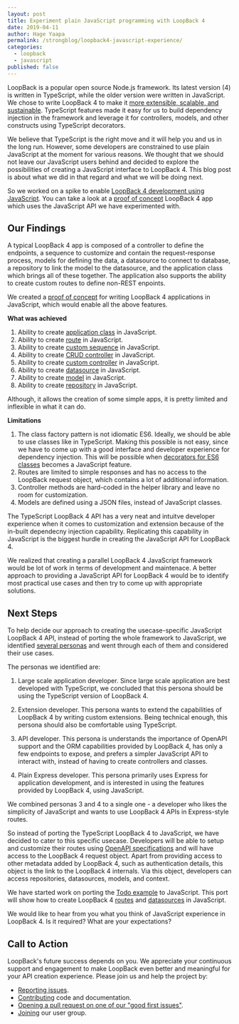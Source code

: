 ```yaml
---
layout: post
title: Experiment plain JavaScript programming with LoopBack 4
date: 2019-04-11
author: Hage Yaapa
permalink: /strongblog/loopback4-javascript-experience/
categories:
  - loopback
  - javascript
published: false
---
```


LoopBack is a popular open source Node.js framework. Its latest version (4) is written in TypeScript, while the older version were written in JavaScript. We chose to write LoopBack 4 to make it [more extensible, scalable, and sustainable](https://loopback.io/doc/en/lb4/FAQ.html#why-typescript). TypeScript features made it easy for us to build dependency injection in the framework and leverage it for controllers, models, and other constructs using TypeScript decorators.

We believe that TypeScript is the right move and it will help you and us in the long run. However, some developers are constrained to use plain JavaScript at the moment for various reasons. We thought that we should not leave our JavaScript users behind and decided to explore the possibilities of creating a JavaScript interface to LoopBack 4. This blog post is about what we did in that regard and what we will be doing next.

<!--more-->

So we worked on a spike to enable [LoopBack 4 development using JavaScript](https://github.com/strongloop/loopback-next/issues/1978). You can take a look at a [proof of concept](https://github.com/strongloop/loopback4-example-javascript/tree/class-factory/server) LoopBack 4 app which uses the JavaScript API we have experimented with.

## Our Findings

A typical LoopBack 4 app is composed of a controller to define the endpoints, a sequence to customize and contain the request-response process, models for defining the data, a datasource to connect to database, a repository to link the model to the datasource, and the application class which brings all of these together. The application also supports the ability to create custom routes to define non-REST enpoints.

We created a [proof of concept](https://github.com/strongloop/loopback4-example-javascript/tree/class-factory/server) for writing LoopBack 4 applications in JavaScript, which would enable all the above features.

**What was achieved**

1. Ability to create [application class](https://github.com/strongloop/loopback4-example-javascript/blob/class-factory/server/application.js) in JavaScript.
2. Ability to create [route](https://github.com/strongloop/loopback4-example-javascript/blob/class-factory/server/application.js#L15) in JavaScript.
3. Ability to create [custom sequence](https://github.com/strongloop/loopback4-example-javascript/blob/class-factory/server/sequence.js) in JavaScript.
4. Ability to create [CRUD controller](https://github.com/strongloop/loopback4-example-javascript/blob/class-factory/server/controllers/color.controller.js) in JavaScript.
5. Ability to create [custom controller](https://github.com/strongloop/loopback4-example-javascript/blob/class-factory/server/controllers/ping.controller.js) in JavaScript.
6. Ability to create [datasource](https://github.com/strongloop/loopback4-example-javascript/blob/class-factory/server/datasources/memory.datasource.js) in JavaScript.
7. Ability to create [model](https://github.com/strongloop/loopback4-example-javascript/blob/class-factory/server/models/color.model.js) in JavaScript.
8. Ability to create [repository](https://github.com/strongloop/loopback4-example-javascript/blob/class-factory/server/repositories/color.repository.js) in JavaScript.

Although, it allows the creation of some simple apps, it is pretty limited and inflexible in what it can do.

**Limitations**

1. The class factory pattern is not idiomatic ES6. Ideally, we should be able to use classes like in TypeScript. Making this possible is not easy, since we have to come up with a good interface and developer experience for dependency injection. This will be possible when [decorators for ES6 classes](https://github.com/tc39/proposal-decorators) becomes a JavaScript feature.
2. Routes are limited to simple responses and has no access to the LoopBack request object, which contains a lot of additional information.
3. Controller methods are hard-coded in the helper library and leave no room for customization.
4. Models are defined using a JSON files, instead of JavaScript classes.

The TypeScript LoopBack 4 API has a very neat and intuitve developer experience when it comes to customization and extension because of the in-built dependecny injection capability. Replicating this capability in JavaScript is the biggest hurdle in creating the JavaScript API for LoopBack 4.

We realized that creating a parallel LoopBack 4 JavaScript framework would be lot of work in terms of development and maintenace. A better approach to providing a JavaScript API for LoopBack 4 would be to identify most practical use cases and then try to come up with appropriate solutions.

## Next Steps

To help decide our approach to creating the usecase-specific JavaScript LoopBack 4 API, instead of porting the whole framework to JavaScript, we identified [several personas](https://github.com/strongloop/loopback-next/issues/2567) and went through each of them and considered their use cases.

The personas we identified are:

1. Large scale application developer. Since large scale application are best developed with TypeScript, we concluded that this persona should be using the TypeScript version of LoopBack 4.

2. Extension developer. This persona wants to extend the capabilities of LoopBack 4 by writing custom extensions. Being technical enough, this persona should also be comfortable using TypeScript.

3. API developer. This persona is understands the importance of OpenAPI support and the ORM capabilities provided by LoopBack 4, has only a few endpoints to expose, and prefers a simpler JavaScript API to interact with, instead of having to create controllers and classes.

4. Plain Express developer. This persona primarily uses Express for application development, and is interested in using the features provided by LoopBack 4, using JavaScript.

We combined personas 3 and 4 to a single one - a developer who likes the simplicity of JavaScript and wants to use LoopBack 4 APIs in Express-style routes.

So instead of porting the TypeScript LoopBack 4 to JavaScript, we have decided to cater to this specific usecase. Developers will be able to setup and customize their routes using [OpenAPI specifications](https://swagger.io/specification/) and will have access to the LoopBack 4 request object. Apart from providing access to other metadata added by LoopBack 4, such as authentication details, this object is the link to the LoopBack 4 internals. Via this object, developers can access  repositories, datasources, models, and context.

We have started work on porting the [Todo example](https://github.com/strongloop/loopback-next/issues/2501) to JavaScript. This port will show how to create LoopBack 4 [routes](https://github.com/strongloop/loopback-next/issues/2474) and [datasources](https://github.com/strongloop/loopback-next/issues/2557) in JavaScript.

We would like to hear from you what you think of JavaScript experience in LoopBack 4. Is it required? What are your expectations?

## Call to Action

LoopBack's future success depends on you. We appreciate your continuous support and engagement to make LoopBack even better and meaningful for your API creation experience. Please join us and help the project by:

- [Reporting issues](https://github.com/strongloop/loopback-next/issues).
- [Contributing](https://github.com/strongloop/loopback-next/blob/master/docs/CONTRIBUTING.md)
  code and documentation.
- [Opening a pull request on one of our "good first issues"](https://github.com/strongloop/loopback-next/labels/good%20first%20issue).
- [Joining](https://github.com/strongloop/loopback-next/issues/110) our user group.

